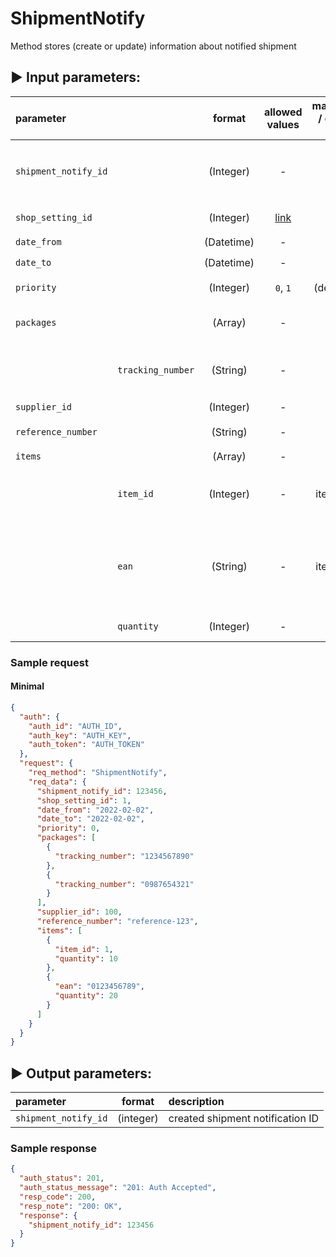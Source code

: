 # ShipmentNotify

Method stores (create or update) information about notified shipment

## :arrow_forward: Input parameters:

| parameter            |                   |   format   |                        allowed values                        | mandatory / default value | description                                                                                                                     |
|:---------------------|:------------------|:----------:|:------------------------------------------------------------:|:-------------------------:|:--------------------------------------------------------------------------------------------------------------------------------|
| `shipment_notify_id` |                   | (Integer)  |                              -                               |                           | (optional for update) - `shipment_notify_id` return from first response                                                         |
| `shop_setting_id`    |                   | (Integer)  | [link](https://egon.isklad.eu/klient/settings-shop-settings) |    :heavy_check_mark:     | Set-to-order setting ID                                                                                                         |
| `date_from`          |                   | (Datetime) |                              -                               |    :heavy_check_mark:     | Delivery date from                                                                                                              |
| `date_to`            |                   | (Datetime) |                              -                               |    :heavy_check_mark:     | Delivery date to                                                                                                                |
| `priority`           |                   | (Integer)  |                           `0`, `1`                           |        (default 0)        | If the shipment has priority, set to `1`                                                                                        |
| `packages`           |                   |  (Array)   |                              -                               |    :heavy_check_mark:     | Array of packages, at least one is mandatory                                                                                    |
|                      | `tracking_number` |  (String)  |                              -                               |    :heavy_check_mark:     | Tracking number of the package (printed as barcode on label)                                                                    |
| `supplier_id`        |                   | (Integer)  |                              -                               |    :heavy_check_mark:     | Supplier ID                                                                                                                     |
| `reference_number`   |                   |  (String)  |                              -                               |    :heavy_check_mark:     | Reference Nr. of order                                                                                                          |
| `items`              |                   |  (Array)   |                              -                               |    :heavy_check_mark:     | Items                                                                                                                           |
|                      | `item_id`         | (Integer)  |                              -                               |   (yes, item_id or ean)   | Advised inventory card item_id (recommended to fill this)                                                                       | 
|                      | `ean`             |  (String)  |                              -                               |   (yes, item_id or ean)   | Advised inventory ean (optional if you dont have an inventory in system, yet). If the item_id is filled, this param is ignored. |
|                      | `quantity`        | (Integer)  |                              -                               |    :heavy_check_mark:     | Advised inventory quantity                                                                                                      |

### Sample request

#### Minimal

```json
{
  "auth": {
    "auth_id": "AUTH_ID",
    "auth_key": "AUTH_KEY",
    "auth_token": "AUTH_TOKEN"
  },
  "request": {
    "req_method": "ShipmentNotify",
    "req_data": {
      "shipment_notify_id": 123456,
      "shop_setting_id": 1,
      "date_from": "2022-02-02",
      "date_to": "2022-02-02",
      "priority": 0,
      "packages": [
        {
          "tracking_number": "1234567890"
        },
        {
          "tracking_number": "0987654321"
        }
      ],
      "supplier_id": 100,
      "reference_number": "reference-123",
      "items": [
        {
          "item_id": 1,
          "quantity": 10
        },
        {
          "ean": "0123456789",
          "quantity": 20
        }
      ]
    }
  }
}
```

## :arrow_forward: Output parameters:

| parameter            |  format   | description                      |
|:---------------------|:---------:|:---------------------------------|
| `shipment_notify_id` | (integer) | created shipment notification ID |

### Sample response

```json
{
  "auth_status": 201,
  "auth_status_message": "201: Auth Accepted",
  "resp_code": 200,
  "resp_note": "200: OK",
  "response": {
    "shipment_notify_id": 123456
  }
}
```


